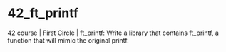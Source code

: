 # 42_ft_printf
42 course | First Circle | ft_printf: Write a library that contains ft_printf, a function that will mimic the original printf.

